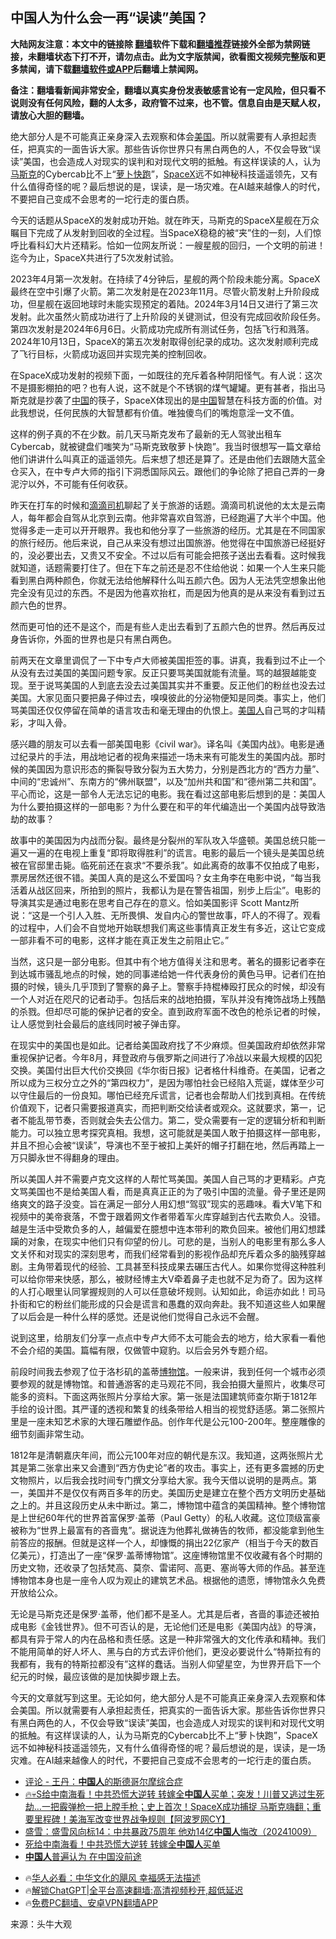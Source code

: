  <!-- 面包屑导航 --> <h2>中国人为什么会一再“误读”美国？</h2> <p class="notice"><b>大陆网友注意：本文中的链接除 <a href="https://github.com/bannedbook/fanqiang" >翻墙</a>软件下载和<a href="https://github.com/killgcd/justmysocks/blob/master/README.md">翻墙推荐</a>链接外全部为禁网链接，未翻墙状态下打不开，请勿点击。此为文字版禁闻，欲看图文视频完整版和更多禁闻，请下载<a href="https://github.com/bannedbook/fanqiang">翻墙软件或APP</a>后翻墙上禁闻网。</p><p>备注：翻墙看新闻非常安全，翻墙以真实身份发表敏感言论有一定风险，但只看不说则没有任何风险，翻的人太多，政府管不过来，也不管。信息自由是天赋人权，请放心大胆的翻墙。</b></p>  <div class="entry"> <p id="summary">绝大部分人是不可能真正亲身深入去观察和体会<a href="https://www.bannedbook.org/bnews/tag/%e7%be%8e%e5%9b%bd/" class="st_tag internal_tag" rel="tag" title="标签 美国 下的日志">美国</a>。所以就需要有人承担起责任，把真实的一面告诉大家。那些告诉你世界只有黑白两色的人，不仅会导致“误读”美国，也会造成人对现实的误判和对现代文明的抵触。有这样误读的人，认为<a href="https://www.bannedbook.org/bnews/tag/%E9%A9%AC%E6%96%AF%E5%85%8B/" class="st_tag internal_tag" rel="tag" title="标签 马斯克 下的日志">马斯克</a>的Cybercab比不上“<a href="https://www.bannedbook.org/bnews/tag/%e8%90%9d%e5%8d%9c%e5%bf%ab%e8%b7%91/" class="st_tag internal_tag" rel="tag" title="标签 萝卜快跑 下的日志">萝卜快跑</a>”，<a href="https://www.bannedbook.org/bnews/tag/spacex/" class="st_tag internal_tag" rel="tag" title="标签 SpaceX 下的日志">SpaceX</a>远不如神秘科技遥遥领先，又有什么值得奇怪的呢？最后想说的是，误读，是一场灾难。在AI越来越像人的时代，不要把自己变成不会思考的一坨行走的蛋白质。</p> <p id="conimg">今天的话题从SpaceX的发射成功开始。就在昨天，马斯克的SpaceX星舰在万众瞩目下完成了从发射到回收的全过程。当SpaceX稳稳的被“夹”住的一刻，人们惊呼比看科幻大片还精彩。恰如一位网友所说：一艘星舰的回归，一个文明的前进！迄今为止，SpaceX共进行了5次发射试验。</p> <p>2023年4月第一次发射。在持续了4分钟后，星舰的两个阶段未能分离。SpaceX最终在空中引爆了火箭。第二次发射是在2023年11月。尽管火箭发射上升阶段成功，但星舰在返回地球时未能实现预定的着陆。2024年3月14日又进行了第三次发射。此次虽然火箭成功进行了上升阶段的关键测试，但没有完成回收阶段任务。第四次发射是2024年6月6日。火箭成功完成所有测试任务，包括飞行和溅落。2024年10月13日，SpaceX的第五次发射取得创纪录的成功。这次发射顺利完成了飞行目标，火箭成功返回并实现完美的控制回收。</p> <p>在SpaceX成功发射的视频下面，一如既往的充斥着各种阴阳怪气。有人说：这次不是摄影棚拍的吧？也有人说，这不就是个不锈钢的煤气罐罐。更有甚者，指出马斯克就是抄袭了<span class='wp_keywordlink_affiliate'><a href="https://www.bannedbook.org/" title="中国" target="_blank">中国</a></span>的筷子，SpaceX体现出的是<a href="https://www.bannedbook.org/bnews/tag/%E4%B8%AD%E5%9B%BD/" class="st_tag internal_tag" rel="tag" title="标签 中国 下的日志">中国</a>智慧在科技方面的价值。对此我想说，任何民族的大智慧都有价值。唯独傻鸟们的嘴炮意淫一文不值。</p>  <p>这样的例子真的不在少数。前几天马斯克发布了最新的无人驾驶出租车Cybercab，就被键盘们嗤笑为“马斯克致敬萝卜快跑”。我当时很想写一篇文章给他们讲讲什么叫真正的遥遥领先。后来想了想还是算了。还是由他们去跟随大蓝全仓买入，在中专卢大师的指引下洞悉国际风云。跟他们的争论除了把自己弄的一身泥泞以外，不可能有任何收获。</p> <p>昨天在打车的时候和<a href="https://www.bannedbook.org/bnews/tag/%E6%BB%B4%E6%BB%B4%E5%8F%B8%E6%9C%BA/" class="st_tag internal_tag" rel="tag" title="标签 滴滴司机 下的日志">滴滴司机</a>聊起了关于旅游的话题。滴滴司机说他的太太是云南人，每年都会自驾从北京到云南。他非常喜欢自驾游，已经跑遍了大半个中国。他觉得多走一走可以开开眼界。我也和他分享了一些旅游的经历。尤其是在不同国家的旅行经历。他后来说，自己从来没有想过出国旅游。他觉得在中国旅游已经挺好的，没必要出去，又贵又不安全。不过以后有可能会把孩子送出去看看。这时候我就知道，话题需要打住了。但在下车之前还是忍不住给他说：如果一个人生来只能看到黑白两种颜色，你就无法给他解释什么叫五颜六色。因为人无法凭空想象出他完全没有见过的东西。不是因为他喜欢抬杠，而是因为他真的是从来没有看到过五颜六色的世界。</p> <p>然而更可怕的还不是这个，而是有些人走出去看到了五颜六色的世界。然后再反过身告诉你，外面的世界也是只有黑白两色。</p> <p>前两天在文章里调侃了一下中专卢大师被美国拒签的事。讲真，我看到过不止一个从没有去过美国的美国问题专家。反正只要骂美国就能有流量。骂的越狠越能变现。至于说骂美国的人到底去没去过美国其实并不重要。反正他们的粉丝也没去过美国。大家见面只要把鼻子伸过去，嗅嗅彼此的分泌物便知是同类。事实上，他们骂美国还仅仅停留在简单的语言攻击和毫无理由的仇恨上。<a href="https://www.bannedbook.org/bnews/tag/%E7%BE%8E%E5%9B%BD%E4%BA%BA/" class="st_tag internal_tag" rel="tag" title="标签 美国人 下的日志">美国人</a>自己骂的才叫精彩，才叫入骨。</p>  <p>感兴趣的朋友可以去看一部美国电影《civil war》。译名叫《美国内战》。电影是通过纪录片的手法，用战地记者的视角来描述一场未来有可能发生的美国内战。那时候的美国因为意识形态的撕裂导致分裂为五大势力，分别是西北方的“西方力量”、中间的“忠诚州”、东南方的“佛州联盟”，以及“加州共和国”和“德州第二共和国”。平心而论，这是一部令人无法忘记的电影。我在看过这部电影后想到的是：美国人为什么要拍摄这样的一部电影？为什么要在和平的年代编造出一个美国内战导致浩劫的故事？</p> <p>故事中的美国因为内战而分裂。最终是分裂州的军队攻入华盛顿。美国总统只能一遍又一遍的在电视上重复“即将取得胜利”的谎言。电影的最后一个镜头是美国总统被在官邸里击毙。临死前还在哀求“不要杀我”。如此离奇的故事不仅拍成了电影，票房居然还很不错。美国人真的是这么不爱国吗？女主角李在电影中说，“每当我活着从战区回来，所拍到的照片，我都认为是在警告祖国，别步上后尘”。电影的导演其实是通过电影在思考自己存在的意义。恰如美国影评 Scott Mantz所说：“这是一个引人入胜、无所畏惧、发自内心的警世故事，吓人的不得了。观看的过程中，人们会不自觉地开始联想我们离这些事情真正发生有多近，这让它变成一部非看不可的电影，这样才能在真正发生之前阻止它。”</p> <p>当然，这只是一部分电影。但其中有个地方值得关注和思考。著名的摄影记者李在到达城市骚乱地点的时候，她的同事递给她一件代表身份的黄色马甲。记者们在拍摄的时候，镜头几乎顶到了警察的鼻子上。警察手持棍棒殴打民众的时候，却没有一个人对近在咫尺的记者动手。包括后来的战地拍摄，军队并没有掩饰战场上残酷的杀戮。但却尽可能的保护记者的安全。直到政府军面不改色的枪杀记者的时候，让人感觉到社会最后的底线同时被子弹击穿。</p> <p>在现实中的美国也是如此。记者给美国政府找了不少麻烦。但美国政府却依然非常重视保护记者。今年8月，拜登政府与俄罗斯之间进行了冷战以来最大规模的囚犯交换。美国付出巨大代价交换回《华尔街日报》记者格什科维奇。在美国，记者之所以成为三权分立之外的“第四权力”，是因为哪怕社会已经陷入荒诞，媒体至少可以守住最后的一份良知。哪怕已经充斥谎言，记者也会帮助人们找到真相。在传统价值观下，记者只需要报道真实，而把判断交给读者或观众。这就要求，第一，记者不能乱带节奏，否则就会失去公信力。第二，受众需要有一定的逻辑分析和判断能力。可以独立思考探究真相。我想，这可能就是美国人敢于拍摄这样一部电影，并且不担心会被“误读”，导演也不至于被扣上美奸的帽子打翻在地，然后再踏上一万只脚永世不得翻身的理由。</p>  <p>所以美国人并不需要卢克文这样的人帮忙骂美国。美国人自己骂的才更精彩。卢克文骂美国也不是给美国人看，而是真真正正的为了吸引中国的流量。骨子里还是网络爽文的路子没变。旨在满足一部分人用幻想“驾驭”现实的恶趣味。看大V笔下和视频中的美帝衰落，不啻于跟着网文作者带着军火库穿越到古代去欺负人。没错。越是生活中受欺负多的人，越偏爱在臆想中连本带利的欺负回来。被他们用幻想蹂躏的对象，在现实中他们只有仰望的份儿。可悲的是，当别人的电影里有那么多人文关怀和对现实的深刻思考，而我们经常看到的影视作品却充斥着众多的脑残穿越剧。主角带着现代的经验、工具甚至科技成果去碾压古代人。如果你觉得这种胜利可以给你带来快感，那么，被财经博主大V牵着鼻子走也就不足为奇了。因为这样的人打心眼里认同掌握规则的人可以任意破坏规则。认知如此，命运亦如此！司马扑街和它的粉丝们能形成的只会是谎言和愚蠢的双向奔赴。我不知道这些人如果醒了以后会是一种什么样的感觉。还是说他们觉得自己永远不会醒。</p> <p>说到这里，给朋友们分享一点点中专卢大师不太可能会去的地方，给大家看一看他不会介绍的美国。篇幅有限，仅做管中窥豹。以后会另外专题介绍。</p> <p>前段时间我去参观了位于洛杉矶的盖蒂<a href="https://www.bannedbook.org/bnews/tag/%e5%8d%9a%e7%89%a9%e9%a6%86/" class="st_tag internal_tag" rel="tag" title="标签 博物馆 下的日志">博物馆</a>。一般来讲，我到任何一个城市必须要参观的就是博物馆。和普通游客的走马观花不同，我会拍摄大量照片，收集尽可能多的资料。下面这两张照片分享给大家。第一张是法国建筑师查尔斯于1812年手绘的设计图。其严谨的透视和繁复的线条带给人相当的视觉舒适感。第二张照片里是一座未知艺术家的大理石雕塑作品。创作年代是公元100-200年。整座雕像的细节刻画非常生动。</p> <p>1812年是清朝嘉庆年间，而公元100年对应的朝代是东汉。我知道，这两张照片尤其是第二张拿出来又会遭到“西方伪史论”者的攻击。事实上，还有更多震撼的历史文物照片，以后我会找时间专门撰文分享给大家。我今天借以说明的是两点。第一，美国并不是仅仅有两百多年的历史。美国历史是建立在整个西方文明历史基础之上的。并且这段历史从未中断过。第二，博物馆中蕴含的美国精神。整个博物馆是上世纪60年代的世界首富保罗·盖蒂（Paul Getty）的私人收藏。这位顶级富豪被称为“世界上最富有的吝啬鬼”。据说连为他葬礼做祷告的牧师，都没能拿到他生前答应的报酬。但就是这样一个人，却慷慨的捐出22亿家产（相当于今天的数百亿美元），打造出了一座“保罗·盖蒂博物馆”。这座博物馆里不仅收藏有各个时期的历史文物，还收录了包括梵高、莫奈、雷诺阿、高更、塞尚等大师的作品。甚至连博物馆本身也是一座令人叹为观止的建筑艺术品。根据他的遗愿，博物馆永久免费开放给公众。</p>  <p>无论是马斯克还是保罗·盖蒂，他们都不是圣人。尤其是后者，吝啬的事迹还被拍成电影《金钱世界》。但不可否认的是，无论他们还是电影《美国内战》的导演，都具有异于常人的内在品格和责任感。这是一种非常强大的文化传承和精神。我们不能用简单的好人坏人、黑与白的方式去评价他们，更没必要说什么“特斯拉有的我都有，我有的特斯拉都没有”这样的蠢话。当别人仰望星空，为世界开启下一个纪元的时候，最应该做的是加快脚步跟上去。</p> <p>今天的文章就写到这里。无论如何，绝大部分人是不可能真正亲身深入去观察和体会美国。所以就需要有人承担起责任，把真实的一面告诉大家。那些告诉你世界只有黑白两色的人，不仅会导致“误读”美国，也会造成人对现实的误判和对现代文明的抵触。有这样误读的人，认为马斯克的Cybercab比不上“萝卜快跑”，SpaceX远不如神秘科技遥遥领先，又有什么值得奇怪的呢？最后想说的是，误读，是一场灾难。在AI越来越像人的时代，不要把自己变成不会思考的一坨行走的蛋白质。</p> <!--<div id="taboola-mid-1"></div>--><ul class='op-related-articles' title='相关阅读'> <li><a href='https://www.bannedbook.org/bnews/ssgc/20241014/2101661.html' target='_blank'>评论 - 王丹：<b>中国人</b>的斯德哥尔摩综合症</a></li> <li><a href='https://www.bannedbook.org/bnews/bannedvideo/20241014/2101509.html' target='_blank'>🔥💀S给中南海看！中共恐慌大逆转 转嫁全<b>中国人</b>买单；突发！川普又逃过生死劫…一把霰弹枪一把上膛手枪；史上首次！SpaceX成功捕捉 马斯克嗨翻；重要里程碑！美海军改变世界战争规则【阿波罗网CY】</a></li> <li><a href='https://www.bannedbook.org/bnews/sohnews/20241014/2101508.html' target='_blank'>盛雪：盛雪风向标14：中共暴政75周年 他劝14亿<b>中国人</b>悔改（20241009）</a></li> <li><a href='https://www.bannedbook.org/bnews/topimagenews/20241014/2101406.html' target='_blank'>死给中南海看！中共恐慌大逆转 转嫁全<b>中国人</b>买单</a></li> <li><a href='https://www.bannedbook.org/bnews/comments/20241014/2101330.html' target='_blank'><b>中国人</b>普遍认为 在中国没前途</a></li> </ul> <ul class="texttj"> <!--<li>🔥<a href="https://www.bannedbook.org/bnews/ssgc/20230219/1850782.html" target="_blank">法国犹太老板：神告诉我们，只有一位中国人能救人类</a></li>--> <li>🔥<a href="https://www.bannedbook.org/bnews/comments/20220220/1694796.html" target="_blank">华人必看：中华文化的飓风 幸福感无法描述</a></li> <li>🔥<a href="https://github.com/bannedbook/fanqiang/wiki/V2ray%E6%9C%BA%E5%9C%BA" target="_blank">解锁ChatGPT|全平台高速翻墙:高清视频秒开,超低延迟</a></li> <li>🔥<a href="https://github.com/bannedbook/fanqiang/wiki/%E7%A6%81%E9%97%BB%E7%BD%91%E5%AE%89%E5%8D%93%E7%BF%BB%E5%A2%99%E6%96%B0%E9%97%BBAPP" target="_blank">免费PC翻墙、安卓VPN翻墙APP</a></li> </ul><p class="src-info">来源：头牛大观 </p><a name='sharetosocial'></a> <div style="margin-bottom:5px;padding-bottom:5px;clear:both"> <div id="archive-pix-1" class="banner-ads"> <!-- AuctionX Display platform tag START --> <div id="27602x728x90x621x_ADSLOT1" clicktrack="%%CLICK_URL_ESC%%"></div>  <!-- AuctionX Display platform tag END --> </div> <div id="archive-pix-2" class="banner-ads"> <!-- AuctionX Display platform tag START --> <div id="27556x300x250x621x_ADSLOT1" clicktrack="%%CLICK_URL_ESC%%" style="margin:0 auto;text-align:center"></div>  <!-- AuctionX Display platform tag END --> </div> </div>  <div id="archive-pix-1" class="banner-ads"> <!-- AuctionX Display platform tag START --> <div id="27603x728x90x621x_ADSLOT1" clicktrack="%%CLICK_URL_ESC%%"></div>  <!-- AuctionX Display platform tag END --> </div> </div><!--END ENTRY--> 